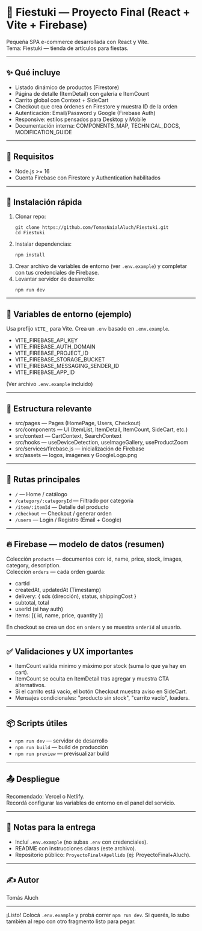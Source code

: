 # 🎉 Fiestuki — Proyecto Final (React + Vite + Firebase)

Pequeña SPA e-commerce desarrollada con React y Vite.  
Tema: Fiestuki — tienda de artículos para fiestas.

---

## ✨ Qué incluye
- Listado dinámico de productos (Firestore)
- Página de detalle (ItemDetail) con galería e ItemCount
- Carrito global con Context + SideCart
- Checkout que crea órdenes en Firestore y muestra ID de la orden
- Autenticación: Email/Password y Google (Firebase Auth)
- Responsive: estilos pensados para Desktop y Mobile
- Documentación interna: COMPONENTS_MAP, TECHNICAL_DOCS, MODIFICATION_GUIDE

---

## 🧰 Requisitos
- Node.js >= 16
- Cuenta Firebase con Firestore y Authentication habilitados

---

## 🚀 Instalación rápida
1. Clonar repo:
   ```
   git clone https://github.com/TomasNaialAluch/Fiestuki.git
   cd Fiestuki
   ```
2. Instalar dependencias:
   ```
   npm install
   ```
3. Crear archivo de variables de entorno (ver `.env.example`) y completar con tus credenciales de Firebase.
4. Levantar servidor de desarrollo:
   ```
   npm run dev
   ```

---

## 🔐 Variables de entorno (ejemplo)
Usa prefijo `VITE_` para Vite. Crea un `.env` basado en `.env.example`.

- VITE_FIREBASE_API_KEY
- VITE_FIREBASE_AUTH_DOMAIN
- VITE_FIREBASE_PROJECT_ID
- VITE_FIREBASE_STORAGE_BUCKET
- VITE_FIREBASE_MESSAGING_SENDER_ID
- VITE_FIREBASE_APP_ID

(Ver archivo `.env.example` incluido)

---

## 📁 Estructura relevante
- src/pages — Pages (HomePage, Users, Checkout)
- src/components — UI (ItemList, ItemDetail, ItemCount, SideCart, etc.)
- src/context — CartContext, SearchContext
- src/hooks — useDeviceDetection, useImageGallery, useProductZoom
- src/services/firebase.js — inicialización de Firebase
- src/assets — logos, imágenes y GoogleLogo.png

---

## 🧭 Rutas principales
- `/` — Home / catálogo  
- `/category/:categoryId` — Filtrado por categoría  
- `/item/:itemId` — Detalle del producto  
- `/checkout` — Checkout / generar orden  
- `/users` — Login / Registro (Email + Google)

---

## 🔥 Firebase — modelo de datos (resumen)
Colección `products` — documentos con: id, name, price, stock, images, category, description.  
Colección `orders` — cada orden guarda:
- cartId
- createdAt, updatedAt (Timestamp)
- delivery: { sds (dirección), status, shippingCost }
- subtotal, total
- userId (si hay auth)
- items: [{ id, name, price, quantity }]

En checkout se crea un doc en `orders` y se muestra `orderId` al usuario.

---

## ✅ Validaciones y UX importantes
- ItemCount valida mínimo y máximo por stock (suma lo que ya hay en cart).
- ItemCount se oculta en ItemDetail tras agregar y muestra CTA alternativos.
- Si el carrito está vacío, el botón Checkout muestra aviso en SideCart.
- Mensajes condicionales: "producto sin stock", "carrito vacío", loaders.

---

## 📦 Scripts útiles
- `npm run dev` — servidor de desarrollo
- `npm run build` — build de producción
- `npm run preview` — previsualizar build

---

## 📤 Despliegue
Recomendado: Vercel o Netlify.  
Recordá configurar las variables de entorno en el panel del servicio.

---

## 🧾 Notas para la entrega
- Incluí `.env.example` (no subas `.env` con credenciales).
- README con instrucciones claras (este archivo).
- Repositorio público: `ProyectoFinal+Apellido` (ej: ProyectoFinal+Aluch).

---

## ✍️ Autor
Tomás Aluch

--- 
¡Listo! Colocá `.env.example` y probá correr `npm run dev`. Si querés, lo subo también al repo con otro fragmento listo para pegar.


